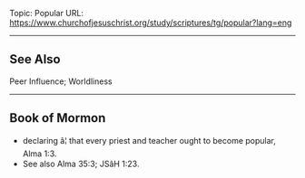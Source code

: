 Topic: Popular
URL: https://www.churchofjesuschrist.org/study/scriptures/tg/popular?lang=eng

---

## See Also

Peer Influence; Worldliness

---

## Book of Mormon

- declaring â¦ that every priest and teacher ought to become popular, Alma 1:3.
- See also Alma 35:3; JSâH 1:23.

